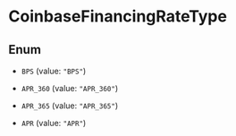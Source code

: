 
# CoinbaseFinancingRateType

## Enum


* `BPS` (value: `"BPS"`)

* `APR_360` (value: `"APR_360"`)

* `APR_365` (value: `"APR_365"`)

* `APR` (value: `"APR"`)



